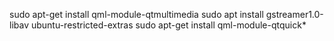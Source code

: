 

sudo apt-get install qml-module-qtmultimedia
sudo apt install gstreamer1.0-libav ubuntu-restricted-extras
sudo apt-get install qml-module-qtquick*
